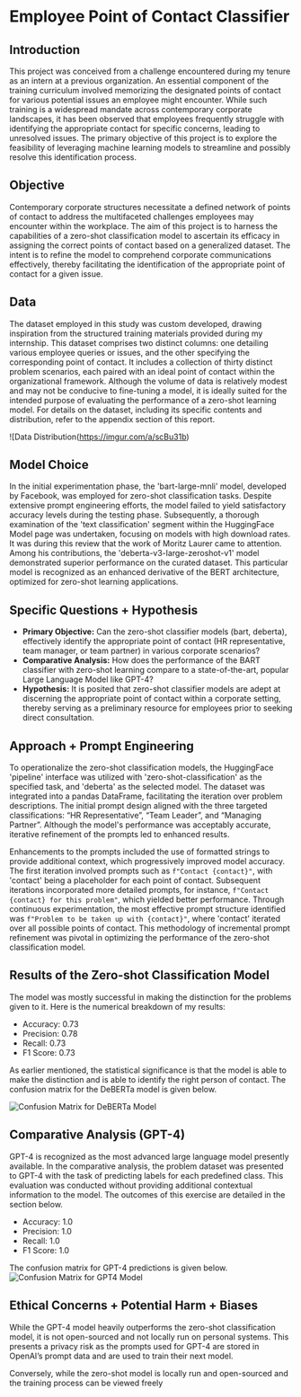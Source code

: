 # Employee Point of Contact Classifier

## Introduction

This project was conceived from a challenge encountered during my tenure as an intern at a previous organization. An essential component of the training curriculum involved memorizing the designated points of contact for various potential issues an employee might encounter. While such training is a widespread mandate across contemporary corporate landscapes, it has been observed that employees frequently struggle with identifying the appropriate contact for specific concerns, leading to unresolved issues. The primary objective of this project is to explore the feasibility of leveraging machine learning models to streamline and possibly resolve this identification process.

## Objective

Contemporary corporate structures necessitate a defined network of points of contact to address the multifaceted challenges employees may encounter within the workplace. The aim of this project is to harness the capabilities of a zero-shot classification model to ascertain its efficacy in assigning the correct points of contact based on a generalized dataset. The intent is to refine the model to comprehend corporate communications effectively, thereby facilitating the identification of the appropriate point of contact for a given issue.

## Data

The dataset employed in this study was custom developed, drawing inspiration from the structured training materials provided during my internship. This dataset comprises two distinct columns: one detailing various employee queries or issues, and the other specifying the corresponding point of contact. It includes a collection of thirty distinct problem scenarios, each paired with an ideal point of contact within the organizational framework. Although the volume of data is relatively modest and may not be conducive to fine-tuning a model, it is ideally suited for the intended purpose of evaluating the performance of a zero-shot learning model. For details on the dataset, including its specific contents and distribution, refer to the appendix section of this report.

![Data Distribution(https://imgur.com/a/scBu31b)

## Model Choice

In the initial experimentation phase, the 'bart-large-mnli' model, developed by Facebook, was employed for zero-shot classification tasks. Despite extensive prompt engineering efforts, the model failed to yield satisfactory accuracy levels during the testing phase. Subsequently, a thorough examination of the 'text classification' segment within the HuggingFace Model page was undertaken, focusing on models with high download rates. It was during this review that the work of Moritz Laurer came to attention. Among his contributions, the 'deberta-v3-large-zeroshot-v1' model demonstrated superior performance on the curated dataset. This particular model is recognized as an enhanced derivative of the BERT architecture, optimized for zero-shot learning applications.

## Specific Questions + Hypothesis

- **Primary Objective:** Can the zero-shot classifier models (bart, deberta), effectively identify the appropriate point of contact (HR representative, team manager, or team partner) in various corporate scenarios?
- **Comparative Analysis:** How does the performance of the BART classifier with zero-shot learning compare to a state-of-the-art, popular Large Language Model like GPT-4?
- **Hypothesis:** It is posited that zero-shot classifier models are adept at discerning the appropriate point of contact within a corporate setting, thereby serving as a preliminary resource for employees prior to seeking direct consultation.

## Approach + Prompt Engineering

To operationalize the zero-shot classification models, the HuggingFace 'pipeline' interface was utilized with 'zero-shot-classification' as the specified task, and 'deberta' as the selected model. The dataset was integrated into a pandas DataFrame, facilitating the iteration over problem descriptions. The initial prompt design aligned with the three targeted classifications: “HR Representative”, “Team Leader”, and “Managing Partner”. Although the model's performance was acceptably accurate, iterative refinement of the prompts led to enhanced results.

Enhancements to the prompts included the use of formatted strings to provide additional context, which progressively improved model accuracy. The first iteration involved prompts such as `f"Contact {contact}"`, with 'contact' being a placeholder for each point of contact. Subsequent iterations incorporated more detailed prompts, for instance, `f"Contact {contact} for this problem"`, which yielded better performance. Through continuous experimentation, the most effective prompt structure identified was `f"Problem to be taken up with {contact}"`, where 'contact' iterated over all possible points of contact. This methodology of incremental prompt refinement was pivotal in optimizing the performance of the zero-shot classification model.

## Results of the Zero-shot Classification Model

The model was mostly successful in making the distinction for the problems given to it. Here is the numerical breakdown of my results:

- Accuracy: 0.73
- Precision: 0.78
- Recall: 0.73
- F1 Score: 0.73

As earlier mentioned, the statistical significance is that the model is able to make the distinction and is able to identify the right person of contact. The confusion matrix for the DeBERTa model is given below.

![Confusion Matrix for DeBERTa Model](https://imgur.com/a/N69IbrI)

## Comparative Analysis (GPT-4)

GPT-4 is recognized as the most advanced large language model presently available. In the comparative analysis, the problem dataset was presented to GPT-4 with the task of predicting labels for each predefined class. This evaluation was conducted without providing additional contextual information to the model. The outcomes of this exercise are detailed in the section below.

- Accuracy: 1.0
- Precision: 1.0
- Recall: 1.0
- F1 Score: 1.0

The confusion matrix for GPT-4 predictions is given below.
![Confusion Matrix for GPT4 Model](https://imgur.com/7wfKrgx)

## Ethical Concerns + Potential Harm + Biases

While the GPT-4 model heavily outperforms the zero-shot classification model, it is not open-sourced and not locally run on personal systems. This presents a privacy risk as the prompts used for GPT-4 are stored in OpenAI’s prompt data and are used to train their next model.

Conversely, while the zero-shot model is locally run and open-sourced and the training process can be viewed freely
